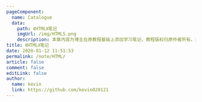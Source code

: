 ```yaml
---
pageComponent:
  name: Catalogue
  data:
    path: 《HTML》笔记
    imgUrl: /img/HTML5.png
    description: 本章内容为博主在原教程基础上添加学习笔记，教程版权归原作者所有。来源：<a href='https://wangdoc.com/javascript/' target='_blank'>JavaScript教程</a>
title: 《HTML》笔记
date: 2020-01-12 11:51:53
permalink: /note/HTML/
article: false
comment: false
editLink: false
author:
  name: kevin
  link: https://github.com/kevin020121
---
```

